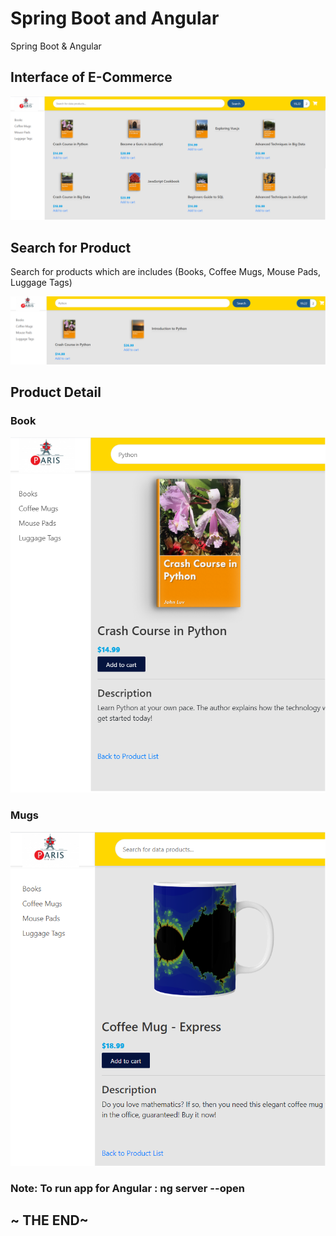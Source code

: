 # Spring Boot and Angular
Spring Boot & Angular

## Interface of E-Commerce

  ![alt text](./Main.png)
  
 
  
## Search for Product

  Search for products which are includes (Books, Coffee Mugs, Mouse Pads, Luggage Tags)
  
  ![alt text](./SearchProduct.png)
  

## Product Detail
  
  ### Book

![alt text](./ProductDetailpng.png)


  ### Mugs

![alt text](./Product_Detail.png)



### Note: To run app for Angular : ng server --open



## ~ THE END~
